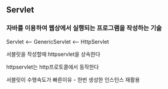 ## Servlet
### 자바를 이용하여 웹상에서 실행되는 프로그램을 작성하는 기술
Servlet <-- GenericServlet <-- HttpServlet

서블릿을 작성할때 httpservlet을 상속한다

httpservlet는 http프로토콜에서 동작한다

서블릿이 수행속도가 빠른이유 - 한번 생성한 인스턴스 재활용
